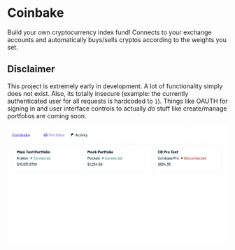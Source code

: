 # Coinbake
Build your own cryptocurrency index fund! Connects to your exchange accounts and automatically buys/sells cryptos according to the weights you set.

## Disclaimer
This project is extremely early in development. A lot of functionality simply does not exist. Also, its totally insecure (example: the currently authenticated user for all requests is hardcoded to `1`). Things like OAUTH for signing in and user interface controls to actually *do* stuff like create/manage portfolios are coming soon.

![Portfolios Page](/preview_images/portfolios.png?raw=true "Portfolios Page")
